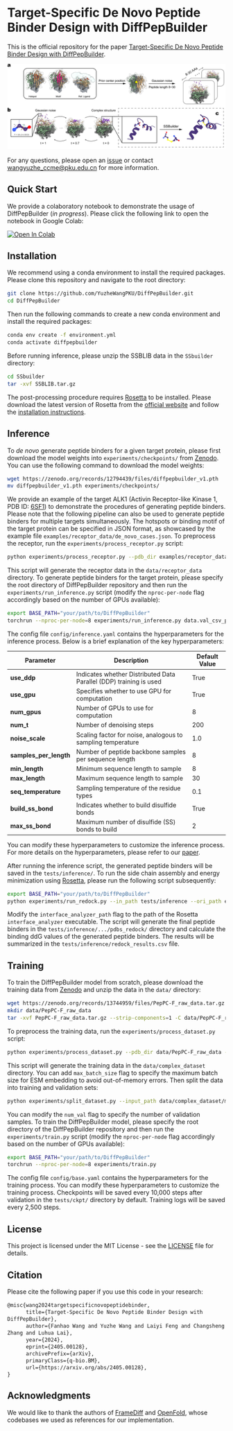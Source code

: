 # Target-Specific De Novo Peptide Binder Design with DiffPepBuilder

This is the official repository for the paper [Target-Specific De Novo Peptide Binder Design with DiffPepBuilder](https://arxiv.org/abs/2405.00128).

![plot](dpb_model.jpg)

For any questions, please open an [issue](https://github.com/YuzheWangPKU/DiffPepBuilder/issues) or contact wangyuzhe_ccme@pku.edu.cn for more information.

## Quick Start
We provide a colaboratory notebook to demonstrate the usage of DiffPepBuilder (*in progress*). Please click the following link to open the notebook in Google Colab:

[![Open In Colab](https://colab.research.google.com/assets/colab-badge.svg)](https://colab.research.google.com/github/YuzheWangPKU/DiffPepBuilder/blob/main/examples/DiffPepBuilder_demo.ipynb)

## Installation
We recommend using a conda environment to install the required packages. Please clone this repository and navigate to the root directory:
    
```bash
git clone https://github.com/YuzheWangPKU/DiffPepBuilder.git
cd DiffPepBuilder
```

Then run the following commands to create a new conda environment and install the required packages:

```bash
conda env create -f environment.yml
conda activate diffpepbuilder
```

Before running inference, please unzip the SSBLIB data in the `SSbuilder` directory:

```bash
cd SSbuilder
tar -xvf SSBLIB.tar.gz
```

The post-processing procedure requires [Rosetta](https://rosettacommons.org/software/) to be installed. Please download the latest version of Rosetta from the [official website](https://rosettacommons.org/download/) and follow the [installation instructions](https://docs.rosettacommons.org/docs/latest/getting_started/Getting-Started).

## Inference
To *de novo* generate peptide binders for a given target protein, please first download the model weights into `experiments/checkpoints/` from [Zenodo](https://zenodo.org/records/12794439). You can use the following command to download the model weights:

```bash
wget https://zenodo.org/records/12794439/files/diffpepbuilder_v1.pth
mv diffpepbuilder_v1.pth experiments/checkpoints/
```

We provide an example of the target ALK1 (Activin Receptor-like Kinase 1, PDB ID: [6SF1](https://www.rcsb.org/structure/6SF1)) to demonstrate the procedures of generating peptide binders. Please note that the following pipeline can also be used to generate peptide binders for multiple targets simultaneously. The hotspots or binding motif of the target protein can be specified in JSON format, as showcased by the example file `examples/receptor_data/de_novo_cases.json`. To preprocess the receptor, run the `experiments/process_receptor.py` script:

```bash
python experiments/process_receptor.py --pdb_dir examples/receptor_data --write_dir data/receptor_data --peptide_info_path examples/receptor_data/de_novo_cases.json
```

This script will generate the receptor data in the `data/receptor_data` directory. To generate peptide binders for the target protein, please specify the root directory of DiffPepBuilder repository and then run the `experiments/run_inference.py` script (modify the `nproc-per-node` flag accordingly based on the number of GPUs available):

```bash
export BASE_PATH="your/path/to/DiffPepBuilder"
torchrun --nproc-per-node=8 experiments/run_inference.py data.val_csv_path=data/receptor_data/metadata_test.csv
```

The config file `config/inference.yaml` contains the hyperparameters for the inference process. Below is a brief explanation of the key hyperparameters:

| Parameter            | Description                                                                         | Default Value |
|----------------------|-------------------------------------------------------------------------------------|---------------|
| **use_ddp**          | Indicates whether Distributed Data Parallel (DDP) training is used                  | True          |
| **use_gpu**          | Specifies whether to use GPU for computation                                        | True          |
| **num_gpus**         | Number of GPUs to use for computation                                               | 8             |
| **num_t**            | Number of denoising steps                                                           | 200           |
| **noise_scale**      | Scaling factor for noise, analogous to sampling temperature                         | 1.0           |
| **samples_per_length** | Number of peptide backbone samples per sequence length                              | 8           |
| **min_length**       | Minimum sequence length to sample                                                   | 8             |
| **max_length**       | Maximum sequence length to sample                                                   | 30            |
| **seq_temperature**  | Sampling temperature of the residue types                                                                | 0.1           |
| **build_ss_bond**    | Indicates whether to build disulfide bonds                                          | True          |
| **max_ss_bond**      | Maximum number of disulfide (SS) bonds to build                                     | 2             |

You can modify these hyperparameters to customize the inference process. For more details on the hyperparameters, please refer to our [paper](https://arxiv.org/abs/2405.00128). 

After running the inference script, the generated peptide binders will be saved in the `tests/inference/`. To run the side chain assembly and energy minimization using [Rosetta](https://rosettacommons.org/software/), please run the following script subsequently:

```bash
export BASE_PATH="your/path/to/DiffPepBuilder"
python experiments/run_redock.py --in_path tests/inference --ori_path examples/receptor_data --interface_analyzer_path your/path/to/rosetta/main/source/bin/rosetta_scripts.static.linuxgccrelease
```

Modify the `interface_analyzer_path` flag to the path of the Rosetta `interface_analyzer` executable. The script will generate the final peptide binders in the `tests/inference/.../pdbs_redock/` directory and calculate the binding ddG values of the generated peptide binders. The results will be summarized in the `tests/inference/redock_results.csv` file.

## Training
To train the DiffPepBuilder model from scratch, please download the training data from [Zenodo](https://zenodo.org/records/13744959) and unzip the data in the `data/` directory:

```bash
wget https://zenodo.org/records/13744959/files/PepPC-F_raw_data.tar.gz
mkdir data/PepPC-F_raw_data
tar -xvf PepPC-F_raw_data.tar.gz --strip-components=1 -C data/PepPC-F_raw_data
```

To preprocess the training data, run the `experiments/process_dataset.py` script:

```bash
python experiments/process_dataset.py --pdb_dir data/PepPC-F_raw_data --write_dir data/complex_dataset
```

This script will generate the training data in the `data/complex_dataset` directory. You can add `max_batch_size` flag to specify the maximum batch size for ESM embedding to avoid out-of-memory errors. Then split the data into training and validation sets:

```bash
python experiments/split_dataset.py --input_path data/complex_dataset/metadata.csv --output_path data/complex_dataset --num_val 200
```

You can modify the `num_val` flag to specify the number of validation samples. To train the DiffPepBuilder model, please specify the root directory of the DiffPepBuilder repository and then run the `experiments/train.py` script (modify the `nproc-per-node` flag accordingly based on the number of GPUs available):

```bash
export BASE_PATH="your/path/to/DiffPepBuilder"
torchrun --nproc-per-node=8 experiments/train.py
```

The config file `config/base.yaml` contains the hyperparameters for the training process. You can modify these hyperparameters to customize the training process. Checkpoints will be saved every 10,000 steps after validation in the `tests/ckpt/` directory by default. Training logs will be saved every 2,500 steps.

## License
This project is licensed under the MIT License - see the [LICENSE](LICENSE) file for details.

## Citation
Please cite the following paper if you use this code in your research:
```
@misc{wang2024targetspecificnovopeptidebinder,
      title={Target-Specific De Novo Peptide Binder Design with DiffPepBuilder}, 
      author={Fanhao Wang and Yuzhe Wang and Laiyi Feng and Changsheng Zhang and Luhua Lai},
      year={2024},
      eprint={2405.00128},
      archivePrefix={arXiv},
      primaryClass={q-bio.BM},
      url={https://arxiv.org/abs/2405.00128}, 
}
```

## Acknowledgments
We would like to thank the authors of [FrameDiff](https://github.com/jasonkyuyim/se3_diffusion) and [OpenFold](https://github.com/aqlaboratory/openfold), whose codebases we used as references for our implementation.
